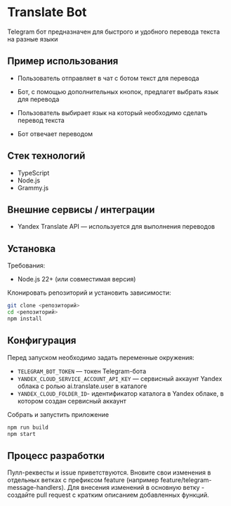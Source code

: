 # Translate Bot

Telegram бот предназначен для быстрого и удобного перевода текста на разные языки

## Пример использования

- Пользователь отправляет в чат с ботом текст для перевода

- Бот, с помощью дополнительных кнопок, предлагет выбрать язык для перевода

- Пользователь выбирает язык на который необходимо сделать перевод текста

- Бот отвечает переводом

## Стек технологий

- TypeScript
- Node.js
- Grammy.js

## Внешние сервисы / интеграции

- Yandex Translate API — используется для выполнения переводов

## Установка

Требования:

- Node.js 22+ (или совместимая версия)

Клонировать репозиторий и установить зависимости:

```bash
git clone <репозиторий>
cd <репозиторий>
npm install
```

## Конфигурация

Перед запуском необходимо задать переменные окружения:

- `TELEGRAM_BOT_TOKEN` — токен Telegram-бота
- `YANDEX_CLOUD_SERVICE_ACCOUNT_API_KEY` — сервисный аккаунт Yandex облака с ролью ai.translate.user в каталоге
- `YANDEX_CLOUD_FOLDER_ID`- идентификатор каталога в Yandex облаке, в котором создан сервисный аккаунт

Собрать и запустить приложение
```bash
npm run build
npm start
```

## Процесс разработки

Пулл-реквесты и issue приветствуются. Вновите свои изменения в отдельных ветках с префиксом feature (например feature/telegram-message-handlers). Для внесения изменений в основную ветку - создайте pull request с кратким описанием добавленных функций.
